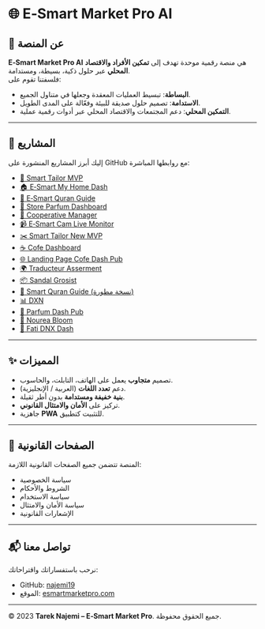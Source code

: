 # 🌐 E‑Smart Market Pro AI

## 📖 عن المنصة
**E‑Smart Market Pro AI** هي منصة رقمية موحدة تهدف إلى **تمكين الأفراد والاقتصاد المحلي** عبر حلول ذكية، بسيطة، ومستدامة.  
فلسفتنا تقوم على:  
- **البساطة**: تبسيط العمليات المعقدة وجعلها في متناول الجميع.  
- **الاستدامة**: تصميم حلول صديقة للبيئة وفعّالة على المدى الطويل.  
- **التمكين المحلي**: دعم المجتمعات والاقتصاد المحلي عبر أدوات رقمية عملية.  

---

## 🚀 المشاريع
إليك أبرز المشاريع المنشورة على GitHub مع روابطها المباشرة:  

- [👔 Smart Tailor MVP](https://github.com/najemi19/Smart-Tailor-MVP)  
- [🏠 E‑Smart My Home Dash](https://github.com/najemi19/E-Smart-My-Home-Dash)  
- [📖 E‑Smart Quran Guide](https://github.com/najemi19/E-Smart-Quran-Guide)  
- [💎 Store Parfum Dashboard](https://github.com/najemi19/store-parfum-dashboard)  
- [👥 Cooperative Manager](https://github.com/najemi19/Coopirative-manager)  
- [📹 E‑Smart Cam Live Monitor](https://github.com/najemi19/E-Smart-Cam-Live-Monitor)  
- [✂️ Smart Tailor New MVP](https://github.com/najemi19/Smart-Tailor-new-MVP-)  
- [☕ Cofe Dashboard](https://github.com/najemi19/cofe-dashboard)  
- [🌐 Landing Page Cofe Dash Pub](https://github.com/najemi19/landing-page-cofe-dash-pub)  
- [🌍 Traducteur Asserment](https://github.com/najemi19/Traducteur-Asserment)  
- [📦 Sandal Grosist](https://github.com/najemi19/sandal-grosist)  
- [🕌 Smart Quran Guide (نسخة مطورة)](https://github.com/najemi19/smart-quran-guide)  
- [📊 DXN](https://github.com/najemi19/DXN-)  
- [🧴 Parfum Dash Pub](https://github.com/najemi19/parfun-dash-pub)  
- [🌺 Nourea Bloom](https://github.com/najemi19/nourea-bloom)  
- [💼 Fati DNX Dash](https://github.com/najemi19/fati-dnx-dash)  

---

## ✨ المميزات
- تصميم **متجاوب** يعمل على الهاتف، التابلت، والحاسوب.  
- دعم **تعدد اللغات** (العربية / الإنجليزية).  
- **بنية خفيفة ومستدامة** بدون أطر ثقيلة.  
- تركيز على **الأمان والامتثال القانوني**.  
- جاهزية **PWA** للتثبيت كتطبيق.  

---

## 📜 الصفحات القانونية
المنصة تتضمن جميع الصفحات القانونية اللازمة:  
- سياسة الخصوصية  
- الشروط والأحكام  
- سياسة الاستخدام  
- سياسة الأمان والامتثال  
- الإشعارات القانونية  

---

## 📬 تواصل معنا
نرحب باستفساراتك واقتراحاتك:  
- GitHub: [najemi19](https://github.com/najemi19)  
- الموقع: [esmartmarketpro.com](https://esmartmarketpro.com)  

---

© 2023 **Tarek Najemi – E‑Smart Market Pro**. جميع الحقوق محفوظة.

